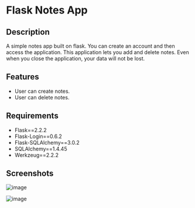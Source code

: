 # Flask Notes App

## Description
A simple notes app built on flask. You can create an account and then access the application. This application lets you add and delete notes. Even when you close the application, your data will not be lost.

## Features
- User can create notes.
- User can delete notes.

## Requirements
- Flask==2.2.2
- Flask-Login==0.6.2
- Flask-SQLAlchemy==3.0.2
- SQLAlchemy==1.4.45
- Werkzeug==2.2.2

## Screenshots
![image](https://user-images.githubusercontent.com/83541861/227779720-99a4f8ae-cdf0-443d-bffe-3eb199ef307d.png)

![image](https://user-images.githubusercontent.com/83541861/227779913-bbbb6e35-beed-41f1-9417-9e2b5cfffcb8.png)




